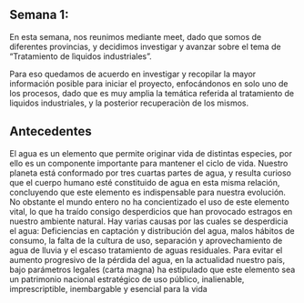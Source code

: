 ## Semana 1:
En esta semana, nos reunimos mediante meet, dado que somos de diferentes provincias, y decidimos investigar y avanzar sobre el tema de “Tratamiento de lìquidos industriales”.

Para eso quedamos de acuerdo en investigar y recopilar la mayor información posible para iniciar el proyecto, enfocándonos en solo uno de los procesos, dado que es muy amplia la temática referida al tratamiento de liquidos industriales, 
y la posterior recuperaciòn de los mismos.

## Antecedentes 
El agua es un  elemento que permite originar vida de distintas especies, por ello es un componente importante para mantener el ciclo de vida. Nuestro planeta está conformado por tres cuartas partes de agua, y resulta curioso que el cuerpo humano esté constituido de agua en esta misma relación, concluyendo que este elemento es indispensable para nuestra evolución. No obstante el mundo entero no ha concientizado el uso de este elemento vital, lo que ha traído consigo desperdicios que han provocado estragos en nuestro ambiente natural.
Hay varias causas por las cuales se desperdicia el agua: Deficiencias en captación y distribución del agua, malos hábitos de consumo, la  falta de la cultura de uso, separación y aprovechamiento de agua de lluvia y el escaso  tratamiento de aguas residuales. Para evitar el aumento progresivo de la pérdida del agua, en la actualidad nuestro país, bajo parámetros legales (carta magna) ha estipulado que este elemento sea un patrimonio nacional estratégico de uso público, inalienable, imprescriptible, inembargable y esencial para la vida

